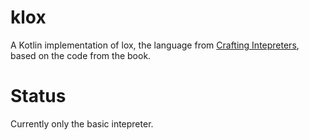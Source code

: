 # klox

A Kotlin implementation of lox, the language from [Crafting Intepreters](https://craftinginterpreters.com/), based on the code from the book.

# Status

Currently only the basic intepreter.
